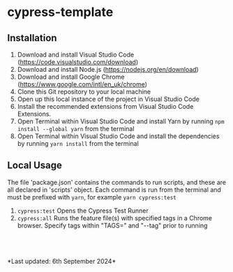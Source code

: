 # cypress-template

## Installation

1. Download and install Visual Studio Code (https://code.visualstudio.com/download)
2. Download and install Node.js (https://nodejs.org/en/download)
3. Download and install Google Chrome (https://www.google.com/intl/en_uk/chrome)
4. Clone this Git repository to your local machine
5. Open up this local instance of the project in Visual Studio Code
6. Install the recommended extensions from Visual Studio Code Extensions.
7. Open Terminal within Visual Studio Code and install Yarn by running `npm install --global yarn` from the terminal
8. Open Terminal within Visual Studio Code and install the dependencies by running `yarn install` from the terminal

## Local Usage

The file 'package.json' contains the commands to run scripts, and these are all declared in 'scripts' object. Each command is run from the terminal and must be prefixed with `yarn`, for example `yarn cypress:test`

1. `cypress:test` Opens the Cypress Test Runner
2. `cypress:all` Runs the feature file(s) with specified tags in a Chrome browser. Specify tags within "TAGS=" and "--tag" prior to running
<br>
<br>
<br>
*Last updated: 6th September 2024*
